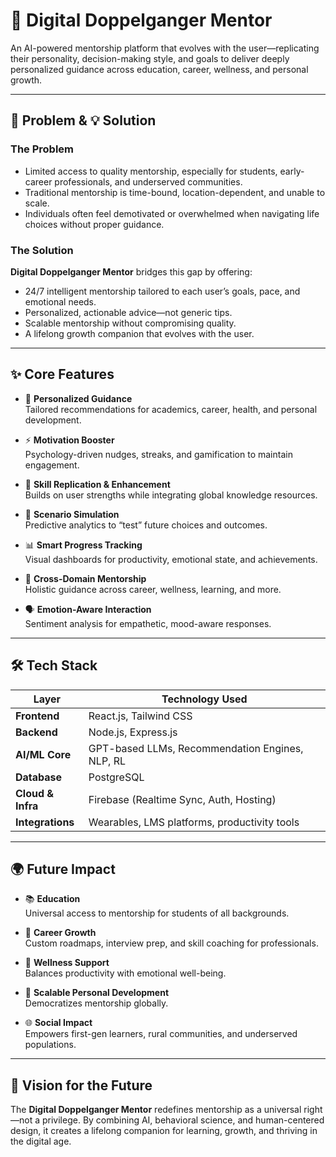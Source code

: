 # 🤖 Digital Doppelganger Mentor

An AI-powered mentorship platform that evolves with the user—replicating their personality, decision-making style, and goals to deliver deeply personalized guidance across education, career, wellness, and personal growth.

---

## 🚨 Problem & 💡 Solution

### The Problem

- Limited access to quality mentorship, especially for students, early-career professionals, and underserved communities.
- Traditional mentorship is time-bound, location-dependent, and unable to scale.
- Individuals often feel demotivated or overwhelmed when navigating life choices without proper guidance.

### The Solution

**Digital Doppelganger Mentor** bridges this gap by offering:

- 24/7 intelligent mentorship tailored to each user’s goals, pace, and emotional needs.
- Personalized, actionable advice—not generic tips.
- Scalable mentorship without compromising quality.
- A lifelong growth companion that evolves with the user.

---

## ✨ Core Features

- 🎯 **Personalized Guidance**  
  Tailored recommendations for academics, career, health, and personal development.

- ⚡ **Motivation Booster**  
  Psychology-driven nudges, streaks, and gamification to maintain engagement.

- 🧠 **Skill Replication & Enhancement**  
  Builds on user strengths while integrating global knowledge resources.

- 🔮 **Scenario Simulation**  
  Predictive analytics to “test” future choices and outcomes.

- 📊 **Smart Progress Tracking**  
  Visual dashboards for productivity, emotional state, and achievements.

- 🤝 **Cross-Domain Mentorship**  
  Holistic guidance across career, wellness, learning, and more.

- 🗣 **Emotion-Aware Interaction**  
  Sentiment analysis for empathetic, mood-aware responses.

---

## 🛠 Tech Stack

| Layer               | Technology Used                                      |
|--------------------|-------------------------------------------------------|
| **Frontend**        | React.js, Tailwind CSS                               |
| **Backend**         | Node.js, Express.js                                  |
| **AI/ML Core**      | GPT-based LLMs, Recommendation Engines, NLP, RL      |
| **Database**        | PostgreSQL                                            |
| **Cloud & Infra**   | Firebase (Realtime Sync, Auth, Hosting)              |
| **Integrations**    | Wearables, LMS platforms, productivity tools         |

---

## 🌍 Future Impact

- 📚 **Education**  
  Universal access to mentorship for students of all backgrounds.

- 💼 **Career Growth**  
  Custom roadmaps, interview prep, and skill coaching for professionals.

- 🧘 **Wellness Support**  
  Balances productivity with emotional well-being.

- 🚀 **Scalable Personal Development**  
  Democratizes mentorship globally.

- 🌐 **Social Impact**  
  Empowers first-gen learners, rural communities, and underserved populations.

---

## 🌟 Vision for the Future

The **Digital Doppelganger Mentor** redefines mentorship as a universal right—not a privilege. By combining AI, behavioral science, and human-centered design, it creates a lifelong companion for learning, growth, and thriving in the digital age.

